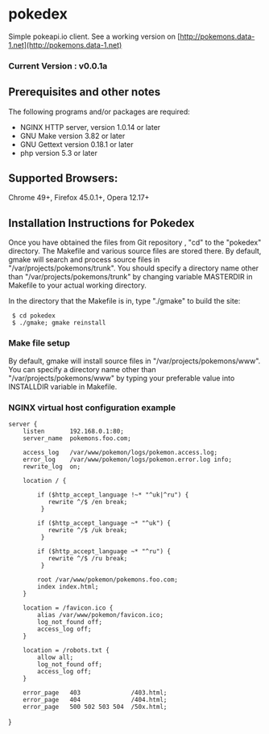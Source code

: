 # pokedex

Simple pokeapi.io client.
See a working version on [http://pokemons.data-1.net](http://pokemons.data-1.net)

### Current Version : v0.0.1a

## Prerequisites and other notes

The following programs and/or packages are required: 

* NGINX HTTP server, version 1.0.14 or later
* GNU Make version 3.82 or later
* GNU Gettext version 0.18.1 or later
* php version 5.3 or later

## Supported Browsers:
Chrome 49+, Firefox 45.0.1+, Opera 12.17+

## Installation Instructions for Pokedex
Once you have obtained the files from Git repository , "cd" to the "pokedex" directory.
The Makefile and various source files are stored there. 
By default, gmake will search and process source files in "/var/projects/pokemons/trunk". You should specify a directory name other 
than "/var/projects/pokemons/trunk" by changing variable MASTERDIR in Makefile to your actual working directory.

In the directory that the Makefile is in, type "./gmake" to build the site:

     $ cd pokedex
     $ ./gmake; gmake reinstall

### Make file setup
By default, gmake will install source files in "/var/projects/pokemons/www". You can specify a directory name other 
than "/var/projects/pokemons/www" by typing your preferable value into INSTALLDIR variable in Makefile.

### NGINX virtual host configuration example

    server {
        listen       192.168.0.1:80;
        server_name  pokemons.foo.com;

        access_log   /var/www/pokemon/logs/pokemon.access.log;
        error_log    /var/www/pokemon/logs/pokemon.error.log info;
        rewrite_log  on;

        location / {

            if ($http_accept_language !~* "^uk|^ru") {
               rewrite ^/$ /en break;
             }

            if ($http_accept_language ~* "^uk") {
               rewrite ^/$ /uk break;
             }

            if ($http_accept_language ~* "^ru") {
               rewrite ^/$ /ru break;
             }

            root /var/www/pokemon/pokemons.foo.com;
            index index.html;
        }

        location = /favicon.ico {
            alias /var/www/pokemon/favicon.ico;
            log_not_found off;
            access_log off;
        }

        location = /robots.txt {
            allow all;
            log_not_found off;
            access_log off;
        }

        error_page   403              /403.html;
        error_page   404              /404.html;
        error_page   500 502 503 504  /50x.html;
   }



